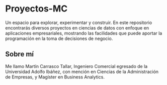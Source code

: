 # Proyectos-MC
Un espacio para explorar, experimentar y construir. En este repositorio encontrarás diversos proyectos en ciencias de datos con enfoque en aplicaciones empresariales, mostrando las facilidades que puede aportar la programación en la toma de decisiones de negocio.

## Sobre mí
Me llamo Martín Carrasco Tallar, Ingeniero Comercial egresado de la Universidad Adolfo Ibáñez, con mención en Ciencias de la Administración de Empresas, y Magíster en Business Analytics.